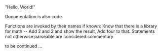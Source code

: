 "Hello, World!"

Documentation is also code.

Functions are invoked by their names if known:
Know that there is a library for math --
Add 2 and 2 and show the result,
Add four to that.
Statements not otherwise parseable are considered commentary

to be continued ...
